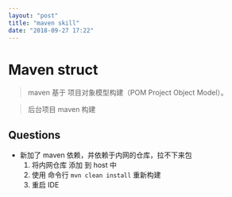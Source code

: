 ```yaml
---
layout: "post"
title: "maven skill"
date: "2018-09-27 17:22"
---
```


# Maven struct

> maven 基于 项目对象模型构建（POM Project Object Model）。

> 后台项目 maven 构建

## Questions

- 新加了 maven 依赖，并依赖于内网的仓库，拉不下来包
  1. 将内网仓库 添加 到 host 中
  2. 使用 命令行 `mvn clean install` 重新构建
  3. 重启 IDE
